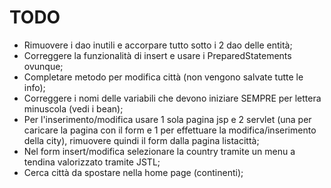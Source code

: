 # TODO

- Rimuovere i dao inutili e accorpare tutto sotto i 2 dao delle entità;
- Correggere la funzionalità di insert e usare i PreparedStatements ovunque;
- Completare metodo per modifica città (non vengono salvate tutte le info);
- Correggere i nomi delle variabili che devono iniziare SEMPRE per lettera minuscola (vedi i bean);
- Per l'inserimento/modifica usare 1 sola pagina jsp e 2 servlet (una per caricare la pagina con il form e 1 per effettuare la modifica/inserimento della city), rimuovere quindi il form dalla pagina listacittà;
- Nel form insert/modifica selezionare la country tramite un menu a tendina valorizzato tramite JSTL;
- Cerca città da spostare nella home page (continenti);
